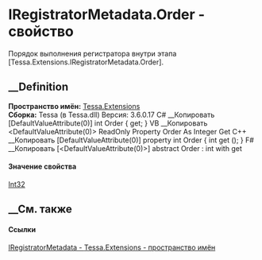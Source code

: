 # IRegistratorMetadata.Order - свойство
Порядок выполнения регистратора внутри этапа
[Tessa.Extensions.IRegistratorMetadata.Order].
## __Definition
 **Пространство имён:** [Tessa.Extensions](N_Tessa_Extensions.htm)  
 **Сборка:** Tessa (в Tessa.dll) Версия: 3.6.0.17
C# __Копировать
    [DefaultValueAttribute(0)]
    int Order { get; }
VB __Копировать
    <DefaultValueAttribute(0)>
    ReadOnly Property Order As Integer
    	Get
C++ __Копировать
    [DefaultValueAttribute(0)]
    property int Order {
    	int get ();
    }
F# __Копировать
     [<DefaultValueAttribute(0)>]
    abstract Order : int with get
#### Значение свойства
[Int32](https://learn.microsoft.com/dotnet/api/system.int32)
##  __См. также
#### Ссылки
[IRegistratorMetadata - ](T_Tessa_Extensions_IRegistratorMetadata.htm)
[Tessa.Extensions - пространство имён](N_Tessa_Extensions.htm)
